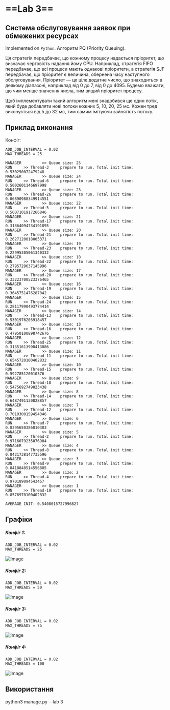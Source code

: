 # ==Lab 3==

## Система обслуговування заявок при обмежених ресурсах
Implemented on `Python`.
Алгоритм PQ (Priority Queuing).

Ця стратегія передбачає, що кожному процесу надається  пріоритет, що визначає черговість надання йому CPU. Наприклад, стратегія FIFO передбачає, що всі процеси  мають однакові пріоритети, а стратегія SJF передбачає, що пріоритет є величина, обернена часу наступного обслуговування. 
Пріоритет — це ціле додатне  число, що знаходиться в деякому діапазоні, наприклад від  0 до 7, від  0 до 4095. Будемо вважати, що чим менше значення числа, тим вищий пріоритет процесу.

Щоб імплементувати такий алгоритм мені знадобився ще один потік, який буде добавляти нові потоки
кожних 5, 10, 20, 25 мс. Кожен тред виконується від 5 до 32 мс, тим самим імітуючи зайнятість потоку.
## Приклад виконання 
Конфіг: 
```
ADD_JOB_INTERVAL = 0.02
MAX_THREADS = 25
```
```
MANAGER         >> Queue size: 25
RUN     >> Thread-3     prepare to run. Total init time: 0.530250072479248
MANAGER         >> Queue size: 24
RUN     >> Thread-6     prepare to run. Total init time: 0.5002601146697998
MANAGER         >> Queue size: 23
RUN     >> Thread-26    prepare to run. Total init time: 0.06890988349914551
MANAGER         >> Queue size: 22
RUN     >> Thread-5     prepare to run. Total init time: 0.5607101917266846
MANAGER         >> Queue size: 21
RUN     >> Thread-17    prepare to run. Total init time: 0.31864094734191895
MANAGER         >> Queue size: 20
RUN     >> Thread-21    prepare to run. Total init time: 0.2627120018005371
MANAGER         >> Queue size: 19
RUN     >> Thread-23    prepare to run. Total init time: 0.22995305061340332
MANAGER         >> Queue size: 18
RUN     >> Thread-22    prepare to run. Total init time: 0.2795729637145996
MANAGER         >> Queue size: 17
RUN     >> Thread-20    prepare to run. Total init time: 0.33223700523376465
MANAGER         >> Queue size: 16
RUN     >> Thread-19    prepare to run. Total init time: 0.3645751476287842
MANAGER         >> Queue size: 15
RUN     >> Thread-24    prepare to run. Total init time: 0.28117990493774414
MANAGER         >> Queue size: 14
RUN     >> Thread-13    prepare to run. Total init time: 0.5301976203918457
MANAGER         >> Queue size: 13
RUN     >> Thread-16    prepare to run. Total init time: 0.47950100898742676
MANAGER         >> Queue size: 12
RUN     >> Thread-25    prepare to run. Total init time: 0.31351613998413086
MANAGER         >> Queue size: 11
RUN     >> Thread-11    prepare to run. Total init time: 0.6545720100402832
MANAGER         >> Queue size: 10
RUN     >> Thread-15    prepare to run. Total init time: 0.592785120010376
MANAGER         >> Queue size: 9
RUN     >> Thread-18    prepare to run. Total init time: 0.5475692749023438
MANAGER         >> Queue size: 8
RUN     >> Thread-14    prepare to run. Total init time: 0.6487491130828857
MANAGER         >> Queue size: 7
RUN     >> Thread-12    prepare to run. Total init time: 0.7010300159454346
MANAGER         >> Queue size: 6
RUN     >> Thread-7     prepare to run. Total init time: 0.8395650386810303
MANAGER         >> Queue size: 5
RUN     >> Thread-2     prepare to run. Total init time: 0.9716079235076904
MANAGER         >> Queue size: 4
RUN     >> Thread-8     prepare to run. Total init time: 0.8421738147735596
MANAGER         >> Queue size: 3
RUN     >> Thread-9     prepare to run. Total init time: 0.8418848514556885
MANAGER         >> Queue size: 2
RUN     >> Thread-4     prepare to run. Total init time: 0.970189094543457
MANAGER         >> Queue size: 1
RUN     >> Thread-10    prepare to run. Total init time: 0.8576970100402832

AVERAGE INIT: 0.5408015727996827

```
## Графіки
##### Конфіг 1:
```
ADD_JOB_INTERVAL = 0.02
MAX_THREADS = 25
```
![Image](img/Figure_1.png)

##### Конфіг 2:
```
ADD_JOB_INTERVAL = 0.02
MAX_THREADS = 50
```
![Image](img/Figure_2.png)

##### Конфіг 3:
```
ADD_JOB_INTERVAL = 0.02
MAX_THREADS = 75
```
![Image](img/Figure_3.png)

##### Конфіг 4:
```
ADD_JOB_INTERVAL = 0.02
MAX_THREADS = 100
```
![Image](img/Figure_4.png)
## Використання
python3 manage.py --lab 3


